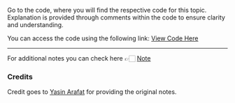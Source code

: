 Go to the code, where you will find the respective code for this topic. Explanation is provided through comments within the code to ensure clarity and understanding.

You can access the code using the following link:
[View Code Here](https://github.com/AbuTaher003/Machine-Learning-ML-/blob/main/Code/35_complete_case_analysis.ipynb)

---
For additional notes you can check here 👉🏻 [Note](https://drive.google.com/file/d/1g2XHTG7s1fI5-cqL2jV3pKD2KWI5_CbX/view)

### Credits

Credit goes to [Yasin Arafat](https://github.com/yasin-arafat-05) for providing the original notes.
